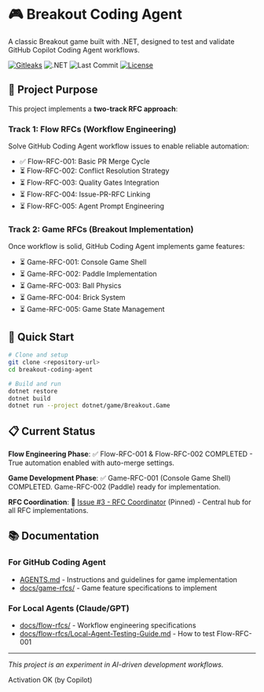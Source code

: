 # 🎮 Breakout Coding Agent

A classic Breakout game built with .NET, designed to test and validate GitHub Copilot Coding Agent workflows.

[![Gitleaks](https://github.com/GiantCroissant-Lunar/breakout-coding-agent/actions/workflows/gitleaks.yml/badge.svg?branch=main)](https://github.com/GiantCroissant-Lunar/breakout-coding-agent/actions/workflows/gitleaks.yml)
![.NET](https://img.shields.io/badge/.NET-8.0-512BD4?logo=dotnet&logoColor=white)
![Last Commit](https://img.shields.io/github/last-commit/GiantCroissant-Lunar/breakout-coding-agent)
[![License](https://img.shields.io/badge/license-MIT-blue.svg)](LICENSE)


## 🤖 Project Purpose

This project implements a **two-track RFC approach**:

### **Track 1: Flow RFCs (Workflow Engineering)**
Solve GitHub Coding Agent workflow issues to enable reliable automation:
- ✅ Flow-RFC-001: Basic PR Merge Cycle
- ⏳ Flow-RFC-002: Conflict Resolution Strategy  
- ⏳ Flow-RFC-003: Quality Gates Integration
- ⏳ Flow-RFC-004: Issue-PR-RFC Linking
- ⏳ Flow-RFC-005: Agent Prompt Engineering

### **Track 2: Game RFCs (Breakout Implementation)**
Once workflow is solid, GitHub Coding Agent implements game features:
- ⏳ Game-RFC-001: Console Game Shell
- ⏳ Game-RFC-002: Paddle Implementation
- ⏳ Game-RFC-003: Ball Physics
- ⏳ Game-RFC-004: Brick System
- ⏳ Game-RFC-005: Game State Management

## 🚀 Quick Start

```bash
# Clone and setup
git clone <repository-url>
cd breakout-coding-agent

# Build and run
dotnet restore
dotnet build
dotnet run --project dotnet/game/Breakout.Game
```

## 📋 Current Status

**Flow Engineering Phase**: ✅ Flow-RFC-001 & Flow-RFC-002 COMPLETED - True automation enabled with auto-merge settings.

**Game Development Phase**: ✅ Game-RFC-001 (Console Game Shell) COMPLETED. Game-RFC-002 (Paddle) ready for implementation.

**RFC Coordination**: 📌 [Issue #3 - RFC Coordinator](https://github.com/GiantCroissant-Lunar/breakout-coding-agent/issues/3) (Pinned) - Central hub for all RFC implementations.

## 📚 Documentation

### **For GitHub Coding Agent**
- [AGENTS.md](AGENTS.md) - Instructions and guidelines for game implementation
- [docs/game-rfcs/](docs/game-rfcs/) - Game feature specifications to implement

### **For Local Agents (Claude/GPT)**
- [docs/flow-rfcs/](docs/flow-rfcs/) - Workflow engineering specifications
- [docs/flow-rfcs/Local-Agent-Testing-Guide.md](docs/flow-rfcs/Local-Agent-Testing-Guide.md) - How to test Flow-RFC-001

---

*This project is an experiment in AI-driven development workflows.*

Activation OK (by Copilot)
